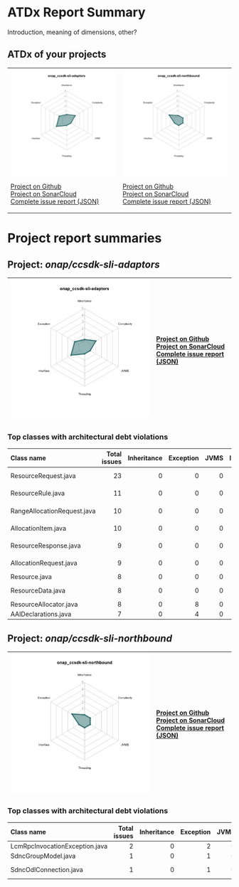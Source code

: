 
# ATDx Report Summary

Introduction, meaning of dimensions, other?

## ATDx of your projects
|||
|-|-|
|<img src="https://github.com/robertoverdecchia/ATDx_report_sandbox/blob/master/plots/onap_ccsdk-sli-adaptors.jpg"/> <p style="text-align:left">[Project on Github](https://github.com/onap/ccsdk-sli-adaptors) <br> [Project on SonarCloud ](https://sonarcloud.io/dashboard?id=onap_ccsdk-sli-adaptors) <br> [Complete issue report (JSON)](https://github.com/robertoverdecchia/ATDx_report_sandbox/blob/master/jsons/onap_ccsdk-sli-adaptors.json)</p>|<img src="https://github.com/robertoverdecchia/ATDx_report_sandbox/blob/master/plots/onap_ccsdk-sli-northbound.jpg"/> <p style="text-align:left">[Project on Github](https://github.com/onap/ccsdk-sli-northbound) <br> [Project on SonarCloud ](https://sonarcloud.io/dashboard?id=onap_ccsdk-sli-northbound) <br> [Complete issue report (JSON)](https://github.com/robertoverdecchia/ATDx_report_sandbox/blob/master/jsons/onap_ccsdk-sli-northbound.json)</p>
# Project report summaries
## Project: _onap/ccsdk-sli-adaptors_
|<img src="https://github.com/robertoverdecchia/ATDx_report_sandbox/blob/master/plots/onap_ccsdk-sli-adaptors.jpg"/>|<p style="text-align:left">[Project on Github](https://github.com/onap/ccsdk-sli-adaptors) <br> [Project on SonarCloud ](https://sonarcloud.io/dashboard?id=onap_ccsdk-sli-adaptors) <br> [Complete issue report (JSON)](https://github.com/robertoverdecchia/ATDx_report_sandbox/blob/master/jsons/onap_ccsdk-sli-adaptors.json)</p>
|-|-|
### Top classes with architectural debt violations
| Class name                  |   Total issues |   Inheritance |   Exception |   JVMS |   Interface |   Threading |   Complexity | Fully qualified name                                                                                       |
|:----------------------------|---------------:|--------------:|------------:|-------:|------------:|------------:|-------------:|:-----------------------------------------------------------------------------------------------------------|
| ResourceRequest.java        |             23 |             0 |           0 |      0 |          23 |           0 |            0 | resource-assignment/provider/src/main/java/org/onap/ccsdk/sli/adaptors/ra/comp/ResourceRequest.java        |
| ResourceRule.java           |             11 |             0 |           0 |      0 |          11 |           0 |            0 | resource-assignment/provider/src/main/java/org/onap/ccsdk/sli/adaptors/ra/rule/data/ResourceRule.java      |
| RangeAllocationRequest.java |             10 |             0 |           0 |      0 |          10 |           0 |            0 | resource-assignment/provider/src/main/java/org/onap/ccsdk/sli/adaptors/rm/data/RangeAllocationRequest.java |
| AllocationItem.java         |             10 |             0 |           0 |      0 |          10 |           0 |            0 | resource-assignment/provider/src/main/java/org/onap/ccsdk/sli/adaptors/rm/dao/jdbc/AllocationItem.java     |
| ResourceResponse.java       |              9 |             0 |           0 |      0 |           9 |           0 |            0 | resource-assignment/provider/src/main/java/org/onap/ccsdk/sli/adaptors/ra/comp/ResourceResponse.java       |
| AllocationRequest.java      |              9 |             0 |           0 |      0 |           9 |           0 |            0 | resource-assignment/provider/src/main/java/org/onap/ccsdk/sli/adaptors/rm/data/AllocationRequest.java      |
| Resource.java               |              8 |             0 |           0 |      0 |           8 |           0 |            0 | resource-assignment/provider/src/main/java/org/onap/ccsdk/sli/adaptors/rm/dao/jdbc/Resource.java           |
| ResourceData.java           |              8 |             0 |           0 |      0 |           8 |           0 |            0 | resource-assignment/provider/src/main/java/org/onap/ccsdk/sli/adaptors/ra/comp/ResourceData.java           |
| ResourceAllocator.java      |              8 |             0 |           8 |      0 |           0 |           0 |            0 | resource-assignment/provider/src/main/java/org/onap/ccsdk/sli/adaptors/ra/ResourceAllocator.java           |
| AAIDeclarations.java        |              7 |             0 |           4 |      0 |           0 |           0 |            3 | aai-service/provider/src/main/java/org/onap/ccsdk/sli/adaptors/aai/AAIDeclarations.java                    |

## Project: _onap/ccsdk-sli-northbound_
|<img src="https://github.com/robertoverdecchia/ATDx_report_sandbox/blob/master/plots/onap_ccsdk-sli-northbound.jpg"/>|<p style="text-align:left">[Project on Github](https://github.com/onap/ccsdk-sli-northbound) <br> [Project on SonarCloud ](https://sonarcloud.io/dashboard?id=onap_ccsdk-sli-northbound) <br> [Complete issue report (JSON)](https://github.com/robertoverdecchia/ATDx_report_sandbox/blob/master/jsons/onap_ccsdk-sli-northbound.json)</p>
|-|-|
### Top classes with architectural debt violations
| Class name                     |   Total issues |   Inheritance |   Exception |   JVMS |   Interface |   Threading |   Complexity | Fully qualified name                                                                      |
|:-------------------------------|---------------:|--------------:|------------:|-------:|------------:|------------:|-------------:|:------------------------------------------------------------------------------------------|
| LcmRpcInvocationException.java |              2 |             0 |           2 |      0 |           0 |           0 |            0 | lcm/provider/src/main/java/org/onap/ccsdk/sli/northbound/LcmRpcInvocationException.java   |
| SdncGroupModel.java            |              1 |             0 |           1 |      0 |           0 |           0 |            0 | ueb-listener/src/main/java/org/onap/ccsdk/sli/northbound/uebclient/SdncGroupModel.java    |
| SdncOdlConnection.java         |              1 |             0 |           1 |      0 |           0 |           0 |            0 | ueb-listener/src/main/java/org/onap/ccsdk/sli/northbound/uebclient/SdncOdlConnection.java |


